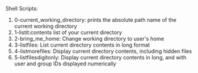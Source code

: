 Shell Scripts:
1. 0-current_working_directory: prints the absolute path name of the current working directory
2. 1-listit:contents list of your current directory
3. 2-bring_me_home: Change working directory to user's home
4. 3-listfiles: List current directory contents in long format
5. 4-listmorefiles: Display current directory contents, including hidden files
6. 5-listfilesdigitonly: Display current directory contents in long, and with user and group IDs displayed numerically
